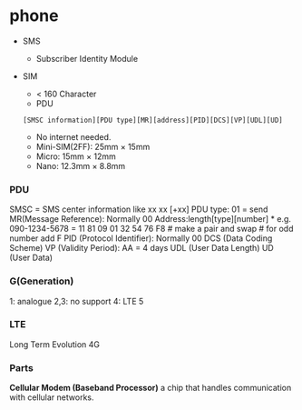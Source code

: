 # phone

* SMS
    * Subscriber Identity Module 
* SIM
    * < 160 Character
    * PDU
    ```
    [SMSC information][PDU type][MR][address][PID][DCS][VP][UDL][UD]
    ```

    * No internet needed.
    * Mini-SIM(2FF): 25mm × 15mm
    * Micro: 15mm × 12mm
    * Nano:  12.3mm × 8.8mm

### PDU
SMSC = SMS center information like xx xx [+xx] 
PDU type: 01 = send
MR(Message Reference): Normally 00
Address:length[type][number] 
    * e.g. 090-1234-5678 = 11 81 09 01 32 54 76 F8
        # make a pair and swap
        # for odd number add F
PID (Protocol Identifier): Normally 00
DCS (Data Coding Scheme)
VP (Validity Period): AA = 4 days
UDL (User Data Length)
UD (User Data)

### G(Generation)
1: analogue
2,3: no support
4: LTE
5


### LTE
Long Term Evolution
4G
### Parts
**Cellular Modem (Baseband Processor)**
a chip that handles communication with cellular networks.



